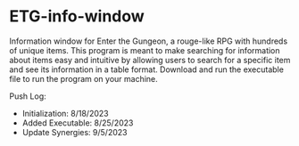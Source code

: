 # ETG-info-window
Information window for Enter the Gungeon, a rouge-like RPG with hundreds of unique items. This program is meant to make searching for information about items easy and intuitive by allowing users to search for a specific item and see its information in a table format. Download and run the executable file to run the program on your machine.

Push Log:
  - Initialization: 8/18/2023
  - Added Executable: 8/25/2023
  - Update Synergies: 9/5/2023
